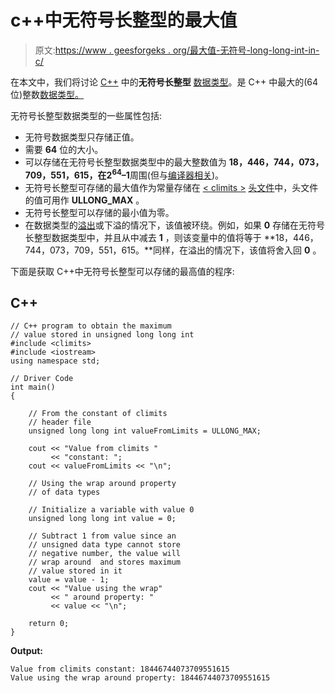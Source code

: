 # c++中无符号长整型的最大值

> 原文:[https://www . geesforgeks . org/最大值-无符号-long-long-int-in-c/](https://www.geeksforgeeks.org/maximum-value-of-unsigned-long-long-int-in-c/)

在本文中，我们将讨论 [C++](https://www.geeksforgeeks.org/c-plus-plus/) 中的**无符号长整型** [数据类型](https://www.geeksforgeeks.org/c-data-types/)。是 C++ 中最大的(64 位)整数[数据类型。](https://www.geeksforgeeks.org/c-data-types/)

无符号长整型数据类型的一些属性包括:

*   无符号数据类型只存储正值。
*   需要 **64** 位的大小。
*   可以存储在无符号长整型数据类型中的最大整数值为 **18，446，744，073，709，551，615，**在**2<sup>64</sup>–1**周围(但与[编译器相关](https://www.geeksforgeeks.org/compile-32-bit-program-64-bit-gcc-c-c/))。
*   无符号长整型可存储的最大值作为常量存储在 [< climits >](https://www.geeksforgeeks.org/climits-limits-h-cc/) [头文件](https://www.geeksforgeeks.org/write-header-file-c/)中，头文件的值可用作 **ULLONG_MAX** 。
*   无符号长整型可以存储的最小值为零。
*   在数据类型的[溢出](https://www.geeksforgeeks.org/overflow-in-arithmetic-addition-in-binary-number-system/)或下溢的情况下，该值被环绕。例如，如果 **0** 存储在无符号长整型数据类型中，并且从中减去 **1** ，则该变量中的值将等于 **18，446，744，073，709，551，615。**同样，在溢出的情况下，该值将舍入回 **0** 。

下面是获取 C++中无符号长整型可以存储的最高值的程序:

## C++

```
// C++ program to obtain the maximum
// value stored in unsigned long long int
#include <climits>
#include <iostream>
using namespace std;

// Driver Code
int main()
{

    // From the constant of climits
    // header file
    unsigned long long int valueFromLimits = ULLONG_MAX;

    cout << "Value from climits "
         << "constant: ";
    cout << valueFromLimits << "\n";

    // Using the wrap around property
    // of data types

    // Initialize a variable with value 0
    unsigned long long int value = 0;

    // Subtract 1 from value since an
    // unsigned data type cannot store
    // negative number, the value will
    // wrap around  and stores maximum
    // value stored in it
    value = value - 1;
    cout << "Value using the wrap"
         << " around property: "
         << value << "\n";

    return 0;
}
```

**Output:**

```
Value from climits constant: 18446744073709551615
Value using the wrap around property: 18446744073709551615

```